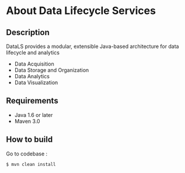 About Data Lifecycle Services
=============================


## Description ## 

DataLS provides a modular, extensible Java-based  architecture for data lifecycle and analytics 

* Data Acquisition
* Data Storage and Organization
* Data Analytics
* Data Visualization

## Requirements ##

* Java 1.6 or later
* Maven 3.0


## How to build ##

Go to codebase :

	$ mvn clean install